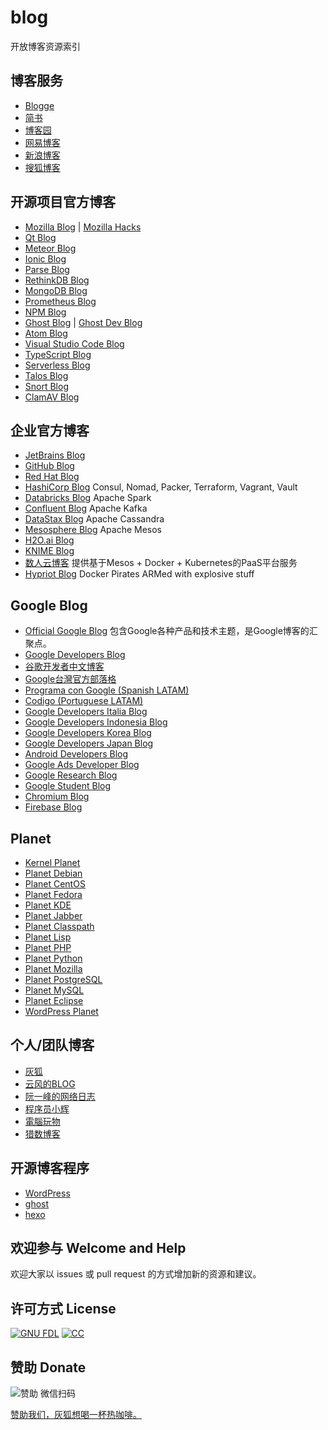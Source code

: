 # blog
开放博客资源索引

## 博客服务
* [Blogge](https://www.blogger.com/)
* [简书](http://www.jianshu.com/)
* [博客园](https://www.cnblogs.com/)
* [网易博客](http://blog.163.com/)
* [新浪博客](http://blog.sina.com.cn/)
* [搜狐博客](http://blog.sohu.com/)

## 开源项目官方博客
* [Mozilla Blog](https://blog.mozilla.org/) | [Mozilla Hacks](https://hacks.mozilla.org/)
* [Qt Blog](https://blog.qt.io/)
* [Meteor Blog](https://blog.meteor.com/)
* [Ionic Blog](http://blog.ionicframework.com/)
* [Parse Blog](http://blog.parseplatform.org/)
* [RethinkDB Blog](https://rethinkdb.com/blog/)
* [MongoDB Blog](https://www.mongodb.com/blog)
* [Prometheus Blog](https://prometheus.io/blog/)
* [NPM Blog](http://blog.npmjs.org/)
* [Ghost Blog](https://blog.ghost.org/) | [Ghost Dev Blog](https://dev.ghost.org/)
* [Atom Blog](http://blog.atom.io/)
* [Visual Studio Code Blog](https://code.visualstudio.com/blogs/)
* [TypeScript Blog](https://blogs.msdn.microsoft.com/typescript/)
* [Serverless Blog](https://serverless.com/blog/)
* [Talos Blog](http://blog.talosintelligence.com/)
* [Snort Blog](http://blog.snort.org/)
* [ClamAV Blog](http://blog.clamav.net/)

## 企业官方博客
* [JetBrains Blog](https://blog.jetbrains.com/)
* [GitHub Blog](https://github.com/blog/)
* [Red Hat Blog](https://www.redhat.com/en/blog)
* [HashiCorp Blog](https://www.hashicorp.com/blog/) Consul, Nomad, Packer, Terraform, Vagrant, Vault
* [Databricks Blog](https://databricks.com/blog) Apache Spark
* [Confluent Blog](https://www.confluent.io/blog/) Apache Kafka
* [DataStax Blog](https://www.datastax.com/blog) Apache Cassandra
* [Mesosphere Blog](https://mesosphere.com/blog/) Apache Mesos
* [H2O.ai Blog](https://blog.h2o.ai/)
* [KNIME Blog](https://www.knime.com/blog)
* [数人云博客](http://blog.shurenyun.com/) 提供基于Mesos + Docker + Kubernetes的PaaS平台服务
* [Hypriot Blog](http://blog.hypriot.com/) Docker Pirates ARMed with explosive stuff

## Google Blog
* [Official Google Blog](https://blog.google/) 包含Google各种产品和技术主题，是Google博客的汇聚点。
* [Google Developers Blog](https://developers.googleblog.com/)
* [谷歌开发者中文博客](http://developers.googleblog.cn/)
* [Google台灣官方部落格](https://taiwan.googleblog.com/)
* [Programa con Google (Spanish LATAM)](https://desarrolladores.googleblog.com/)
* [Codigo (Portuguese LATAM)](https://desenvolvedores.googleblog.com/)
* [Google Developers Italia Blog](https://developers-it.googleblog.com/)
* [Google Developers Indonesia Blog](https://googledevid.blogspot.com/)
* [Google Developers Korea Blog](https://developers-kr.googleblog.com/)
* [Google Developers Japan Blog](https://developers-jp.googleblog.com/)
* [Android Developers Blog](https://android-developers.googleblog.com/)
* [Google Ads Developer Blog](https://googleadsdeveloper.blogspot.com/)
* [Google Research Blog](https://research.googleblog.com/)
* [Google Student Blog](https://students.googleblog.com/)
* [Chromium Blog](https://blog.chromium.org/)
* [Firebase Blog](https://firebase.googleblog.com/)

## Planet
* [Kernel Planet](http://kernelplanet.org/)
* [Planet Debian](http://planet.debian.org/)
* [Planet CentOS](http://planet.centos.org/)
* [Planet Fedora](http://fedoraplanet.org/)
* [Planet KDE](https://planet.kde.org/)
* [Planet Jabber](https://planet.jabber.org/)
* [Planet Classpath](http://planet.classpath.org/)
* [Planet Lisp](http://planet.lisp.org/)
* [Planet PHP](http://www.planet-php.org/)
* [Planet Python](http://planetpython.org/)
* [Planet Mozilla](https://planet.mozilla.org/)
* [Planet PostgreSQL](https://planet.postgresql.org/)
* [Planet MySQL](http://planet.mysql.com/)
* [Planet Eclipse](http://planeteclipse.org/)
* [WordPress Planet](http://planet.wordpress.org/)

## 个人/团队博客
* [灰狐](http://blog.huihoo.com/)
* [云风的BLOG](https://blog.codingnow.com/)
* [阮一峰的网络日志](http://www.ruanyifeng.com/blog/)
* [程序员小辉](https://www.xiaohui.com/)
* [電腦玩物](http://www.playpcesor.com/)
* [猎数博客](http://www.bagualu.net/)

## 开源博客程序
* [WordPress](https://wordpress.org)
* [ghost](https://ghost.org/)
* [hexo](https://hexo.io/)

## 欢迎参与 Welcome and Help
欢迎大家以 issues 或  pull request 的方式增加新的资源和建议。

## 许可方式 License
[![GNU FDL](http://wiki.huihoo.com/skins/common/images/gnu-fdl.png)](http://wiki.huihoo.com/wiki/CC-BY-SA_3.0) [![CC](http://wiki.huihoo.com/images/4/4e/CC-BY-SA_3.0-88x31.png)](http://wiki.huihoo.com/wiki/CC-BY-SA_3.0)

## 赞助 Donate
![赞助](http://wiki.huihoo.com/images/d/d7/Weixin-dashang.jpg) 微信扫码

[赞助我们，灰狐想喝一杯热咖啡。](http://wiki.huihoo.com/wiki/Donate_to_huihoo)
